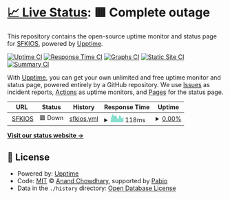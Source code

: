 # [📈 Live Status](https://sfkios.github.io/sfkioscom-upptime): <!--live status--> **🟥 Complete outage**

This repository contains the open-source uptime monitor and status page for [SFKIOS](https://sfkios.com), powered by [Upptime](https://github.com/upptime/upptime).

[![Uptime CI](https://github.com/sfkios/sfkioscom-upptime/workflows/Uptime%20CI/badge.svg)](https://github.com/sfkios/sfkioscom-upptime/actions?query=workflow%3A%22Uptime+CI%22)
[![Response Time CI](https://github.com/sfkios/sfkioscom-upptime/workflows/Response%20Time%20CI/badge.svg)](https://github.com/sfkios/sfkioscom-upptime/actions?query=workflow%3A%22Response+Time+CI%22)
[![Graphs CI](https://github.com/sfkios/sfkioscom-upptime/workflows/Graphs%20CI/badge.svg)](https://github.com/sfkios/sfkioscom-upptime/actions?query=workflow%3A%22Graphs+CI%22)
[![Static Site CI](https://github.com/sfkios/sfkioscom-upptime/workflows/Static%20Site%20CI/badge.svg)](https://github.com/sfkios/sfkioscom-upptime/actions?query=workflow%3A%22Static+Site+CI%22)
[![Summary CI](https://github.com/sfkios/sfkioscom-upptime/workflows/Summary%20CI/badge.svg)](https://github.com/sfkios/sfkioscom-upptime/actions?query=workflow%3A%22Summary+CI%22)

With [Upptime](https://upptime.js.org), you can get your own unlimited and free uptime monitor and status page, powered entirely by a GitHub repository. We use [Issues](https://github.com/sfkios/sfkioscom-upptime/issues) as incident reports, [Actions](https://github.com/sfkios/sfkioscom-upptime/actions) as uptime monitors, and [Pages](https://sfkios.github.io/sfkioscom-upptime) for the status page.

<!--start: status pages-->
<!-- This summary is generated by Upptime (https://github.com/upptime/upptime) -->
<!-- Do not edit this manually, your changes will be overwritten -->
<!-- prettier-ignore -->
| URL | Status | History | Response Time | Uptime |
| --- | ------ | ------- | ------------- | ------ |
| <img alt="" src="https://icons.duckduckgo.com/ip3/sfkios.com.ico" height="13"> [SFKIOS](https://sfkios.com) | 🟥 Down | [sfkios.yml](https://github.com/sfkios/sfkioscom-upptime/commits/HEAD/history/sfkios.yml) | <details><summary><img alt="Response time graph" src="./graphs/sfkios/response-time-week.png" height="20"> 118ms</summary><br><a href="https://sfkios.github.io/sfkioscom-upptime/history/sfkios"><img alt="Response time 113" src="https://img.shields.io/endpoint?url=https%3A%2F%2Fraw.githubusercontent.com%2Fsfkios%2Fsfkioscom-upptime%2FHEAD%2Fapi%2Fsfkios%2Fresponse-time.json"></a><br><a href="https://sfkios.github.io/sfkioscom-upptime/history/sfkios"><img alt="24-hour response time 109" src="https://img.shields.io/endpoint?url=https%3A%2F%2Fraw.githubusercontent.com%2Fsfkios%2Fsfkioscom-upptime%2FHEAD%2Fapi%2Fsfkios%2Fresponse-time-day.json"></a><br><a href="https://sfkios.github.io/sfkioscom-upptime/history/sfkios"><img alt="7-day response time 118" src="https://img.shields.io/endpoint?url=https%3A%2F%2Fraw.githubusercontent.com%2Fsfkios%2Fsfkioscom-upptime%2FHEAD%2Fapi%2Fsfkios%2Fresponse-time-week.json"></a><br><a href="https://sfkios.github.io/sfkioscom-upptime/history/sfkios"><img alt="30-day response time 113" src="https://img.shields.io/endpoint?url=https%3A%2F%2Fraw.githubusercontent.com%2Fsfkios%2Fsfkioscom-upptime%2FHEAD%2Fapi%2Fsfkios%2Fresponse-time-month.json"></a><br><a href="https://sfkios.github.io/sfkioscom-upptime/history/sfkios"><img alt="1-year response time 113" src="https://img.shields.io/endpoint?url=https%3A%2F%2Fraw.githubusercontent.com%2Fsfkios%2Fsfkioscom-upptime%2FHEAD%2Fapi%2Fsfkios%2Fresponse-time-year.json"></a></details> | <details><summary><a href="https://sfkios.github.io/sfkioscom-upptime/history/sfkios">0.00%</a></summary><a href="https://sfkios.github.io/sfkioscom-upptime/history/sfkios"><img alt="All-time uptime 0.00%" src="https://img.shields.io/endpoint?url=https%3A%2F%2Fraw.githubusercontent.com%2Fsfkios%2Fsfkioscom-upptime%2FHEAD%2Fapi%2Fsfkios%2Fuptime.json"></a><br><a href="https://sfkios.github.io/sfkioscom-upptime/history/sfkios"><img alt="24-hour uptime 0.00%" src="https://img.shields.io/endpoint?url=https%3A%2F%2Fraw.githubusercontent.com%2Fsfkios%2Fsfkioscom-upptime%2FHEAD%2Fapi%2Fsfkios%2Fuptime-day.json"></a><br><a href="https://sfkios.github.io/sfkioscom-upptime/history/sfkios"><img alt="7-day uptime 0.00%" src="https://img.shields.io/endpoint?url=https%3A%2F%2Fraw.githubusercontent.com%2Fsfkios%2Fsfkioscom-upptime%2FHEAD%2Fapi%2Fsfkios%2Fuptime-week.json"></a><br><a href="https://sfkios.github.io/sfkioscom-upptime/history/sfkios"><img alt="30-day uptime 0.00%" src="https://img.shields.io/endpoint?url=https%3A%2F%2Fraw.githubusercontent.com%2Fsfkios%2Fsfkioscom-upptime%2FHEAD%2Fapi%2Fsfkios%2Fuptime-month.json"></a><br><a href="https://sfkios.github.io/sfkioscom-upptime/history/sfkios"><img alt="1-year uptime 0.00%" src="https://img.shields.io/endpoint?url=https%3A%2F%2Fraw.githubusercontent.com%2Fsfkios%2Fsfkioscom-upptime%2FHEAD%2Fapi%2Fsfkios%2Fuptime-year.json"></a></details>

<!--end: status pages-->

[**Visit our status website →**](https://sfkios.github.io/sfkioscom-upptime)

## 📄 License

- Powered by: [Upptime](https://github.com/upptime/upptime)
- Code: [MIT](./LICENSE) © [Anand Chowdhary](https://anandchowdhary.com), supported by [Pabio](https://pabio.com)
- Data in the `./history` directory: [Open Database License](https://opendatacommons.org/licenses/odbl/1-0/)
